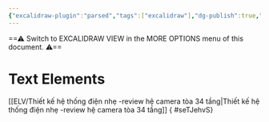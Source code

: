 ```yaml
---
{"excalidraw-plugin":"parsed","tags":["excalidraw"],"dg-publish":true,"permalink":"/Excalidraw/Thiết kế hệ thống CCTV/","dgPassFrontmatter":true,"noteIcon":"2","created":"2024-01-11T11:38:23.326+07:00","updated":"2024-01-11T11:45:56.679+07:00"}
---
```


==⚠  Switch to EXCALIDRAW VIEW in the MORE OPTIONS menu of this document. ⚠==


# Text Elements
[[ELV/Thiết kế hệ thống điện nhẹ -review hệ camera tòa 34 tầng\|Thiết kế hệ thống điện nhẹ -review hệ camera tòa 34 tầng]]
{ #seTJehvS}


